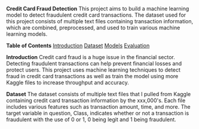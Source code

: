 **Credit Card Fraud Detection**
This project aims to build a machine learning model to detect fraudulent credit card transactions. The dataset used for this project consists of multiple text files containing transaction information, which are combined, preprocessed, and used to train various machine learning models.

**Table of Contents**
<ins>Introduction</ins>
<ins>Dataset</ins>
<ins>Models</ins>
<ins>Evaluation</ins>

**Introduction**
Credit card fraud is a huge issue in the financial sector. Detecting fraudulent transactions can help prevent financial losses and protect users. This project uses machine learning techniques to detect fraud in credit card transactions as well as train the model using more Kaggle files to increase throughput and accuracy.

**Dataset**
The dataset consists of multiple text files that I pulled from Kaggle containing credit card transaction information by the xxx,000's. Each file includes various features such as transaction amount, time, and more. The target variable in question, Class, indicates whether or not a transaction is fraudulent with the use of 0 or 1, 0 being legit and 1 being fraudulent.
